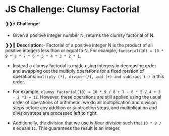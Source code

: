 # JS Challenge: Clumsy Factorial

<strong>❯❯:zap: Challenge:</strong>
- Given a positive integer number N, returns the clumsy factorial of N. 

<strong>❯❯:compass: Description:</strong>- Factorial of a positive integer N is the product of all positive integers less than or equal to N. For example, `factorial(10) = 10 * 9 * 8 * 7 * 6 * 5 * 4 * 3 * 2 * 1`.
    
- Instead a clumsy factorial is made using integers in decreasing order and swapping out the multiply operations for a fixed rotation of operations: `multiply (*), divide (/), add (+) and subtract (-)` in this order.

- For example, `clumsy factorial(10) = 10 * 9 / 8 + 7 - 6 * 5 / 4 + 3 - 2 *1 = 12`. However, these operations are still applied using the usual order of operations of arithmetic: we do all multiplication and division steps before any addition or subtraction steps, and multiplication and division steps are processed left to right.

- Additionally, the division that we use is _floor division_ such that `10 * 9 / 8` equals `11`. This guarantees the result is an integer.



